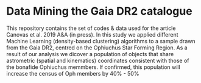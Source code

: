# Data Mining the Gaia DR2 catalogue
This repository contains the set of codes & data used for the article Canovas et al. 2019 A&A (in press).
In this study we applied different Machine Learning (density-based clustering) algorithms to a sample drawn
from the Gaia DR2, centred on the Ophiuchus Star Forming Region. As a result of our analysis we dicover
a population of objects that share astrometric (spatial and kinematics) coordinates consistent with those
of the bonafide Ophiuchus memmbers. If confirmed, this population will increase the census of Oph members
by 40% - 50%
